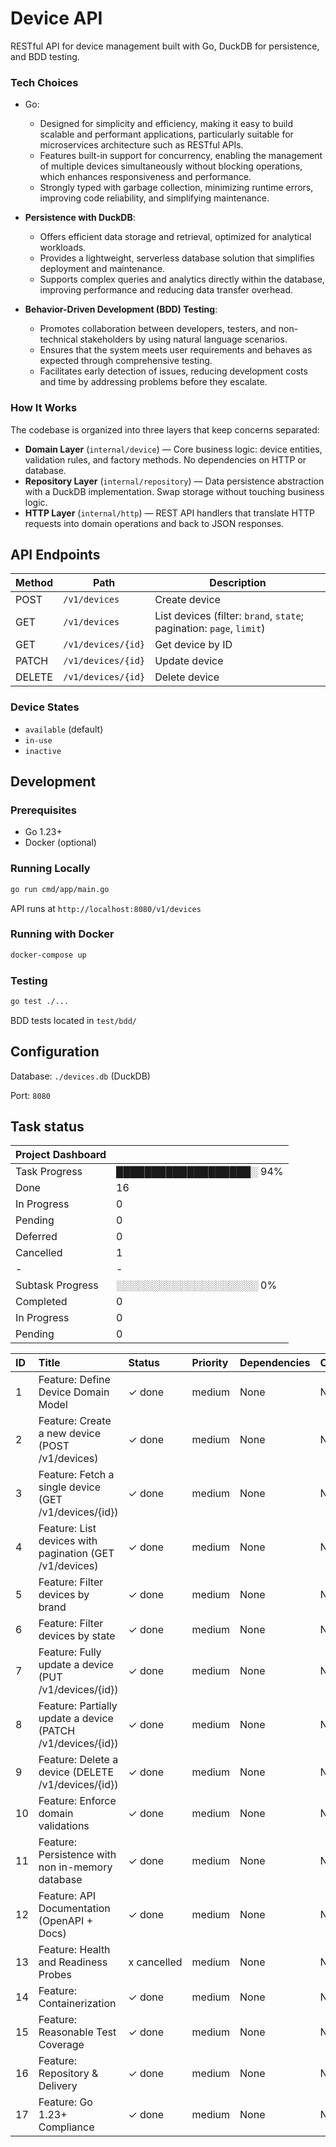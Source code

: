 # Device API

RESTful API for device management built with Go, DuckDB for persistence, and BDD testing.

### Tech Choices
* Go:
    - Designed for simplicity and efficiency, making it easy to build scalable and performant applications, particularly suitable for microservices architecture such as RESTful APIs. 	
    - Features built-in support for concurrency, enabling the management of multiple devices simultaneously without blocking operations, which enhances responsiveness and performance. 	
    - Strongly typed with garbage collection, minimizing runtime errors, improving code reliability, and simplifying maintenance.

* **Persistence with DuckDB**: 
  - Offers efficient data storage and retrieval, optimized for analytical workloads.
  - Provides a lightweight, serverless database solution that simplifies deployment and maintenance.
  - Supports complex queries and analytics directly within the database, improving performance and reducing data transfer overhead.

* **Behavior-Driven Development (BDD) Testing**: 
  - Promotes collaboration between developers, testers, and non-technical stakeholders by using natural language scenarios.
  - Ensures that the system meets user requirements and behaves as expected through comprehensive testing.
  - Facilitates early detection of issues, reducing development costs and time by addressing problems before they escalate.

### How It Works

The codebase is organized into three layers that keep concerns separated:

- **Domain Layer** (`internal/device`) — Core business logic: device entities, validation rules, and factory methods. No dependencies on HTTP or database.
- **Repository Layer** (`internal/repository`) — Data persistence abstraction with a DuckDB implementation. Swap storage without touching business logic.
- **HTTP Layer** (`internal/http`) — REST API handlers that translate HTTP requests into domain operations and back to JSON responses.

## API Endpoints

| Method | Path | Description |
|--------|------|-------------|
| POST | `/v1/devices` | Create device |
| GET | `/v1/devices` | List devices (filter: `brand`, `state`; pagination: `page`, `limit`) |
| GET | `/v1/devices/{id}` | Get device by ID |
| PATCH | `/v1/devices/{id}` | Update device |
| DELETE | `/v1/devices/{id}` | Delete device |

### Device States

- `available` (default)
- `in-use`
- `inactive`

## Development

### Prerequisites

- Go 1.23+
- Docker (optional)

### Running Locally

```bash
go run cmd/app/main.go
```

API runs at `http://localhost:8080/v1/devices`

### Running with Docker

```bash
docker-compose up
```

### Testing

```bash
go test ./...
```

BDD tests located in `test/bdd/`

## Configuration

Database: `./devices.db` (DuckDB)

Port: `8080`

## Task status

<!-- TASKMASTER_EXPORT_START -->

| Project Dashboard |  |
| :-                |:-|
| Task Progress     | ███████████████████░ 94% |
| Done | 16 |
| In Progress | 0 |
| Pending | 0 |
| Deferred | 0 |
| Cancelled | 1 |
|-|-|
| Subtask Progress | ░░░░░░░░░░░░░░░░░░░░ 0% |
| Completed | 0 |
| In Progress | 0 |
| Pending | 0 |


| ID | Title | Status | Priority | Dependencies | Complexity |
| :- | :-    | :-     | :-       | :-           | :-         |
| 1 | Feature: Define Device Domain Model | ✓&nbsp;done | medium | None | N/A |
| 2 | Feature: Create a new device (POST /v1/devices) | ✓&nbsp;done | medium | None | N/A |
| 3 | Feature: Fetch a single device (GET /v1/devices/{id}) | ✓&nbsp;done | medium | None | N/A |
| 4 | Feature: List devices with pagination (GET /v1/devices) | ✓&nbsp;done | medium | None | N/A |
| 5 | Feature: Filter devices by brand | ✓&nbsp;done | medium | None | N/A |
| 6 | Feature: Filter devices by state | ✓&nbsp;done | medium | None | N/A |
| 7 | Feature: Fully update a device (PUT /v1/devices/{id}) | ✓&nbsp;done | medium | None | N/A |
| 8 | Feature: Partially update a device (PATCH /v1/devices/{id}) | ✓&nbsp;done | medium | None | N/A |
| 9 | Feature: Delete a device (DELETE /v1/devices/{id}) | ✓&nbsp;done | medium | None | N/A |
| 10 | Feature: Enforce domain validations | ✓&nbsp;done | medium | None | N/A |
| 11 | Feature: Persistence with non in-memory database | ✓&nbsp;done | medium | None | N/A |
| 12 | Feature: API Documentation (OpenAPI + Docs) | ✓&nbsp;done | medium | None | N/A |
| 13 | Feature: Health and Readiness Probes | x&nbsp;cancelled | medium | None | N/A |
| 14 | Feature: Containerization | ✓&nbsp;done | medium | None | N/A |
| 15 | Feature: Reasonable Test Coverage | ✓&nbsp;done | medium | None | N/A |
| 16 | Feature: Repository & Delivery | ✓&nbsp;done | medium | None | N/A |
| 17 | Feature: Go 1.23+ Compliance | ✓&nbsp;done | medium | None | N/A |

<!-- TASKMASTER_EXPORT_END -->


